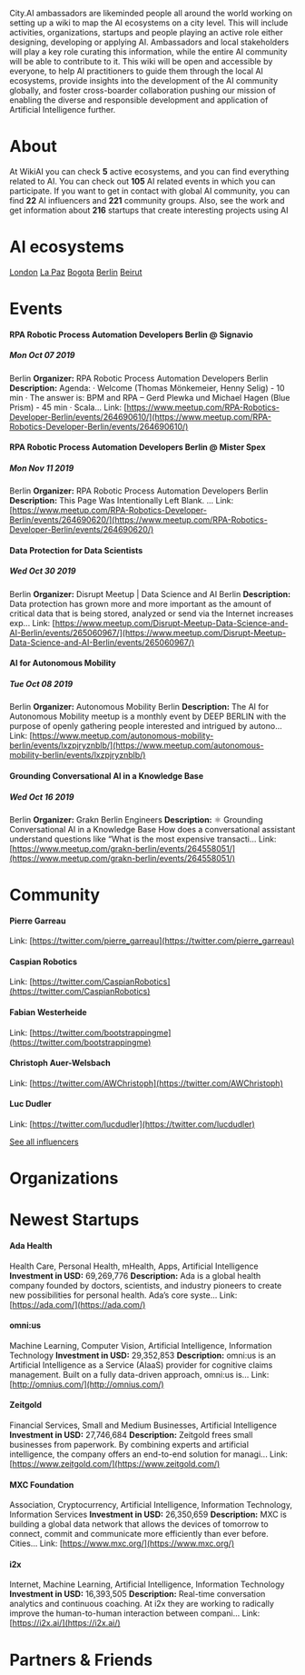 <!-- TITLE: AI WIKI -->
<!-- SUBTITLE: Navigation -->

<p>City.AI ambassadors are likeminded people all around the world working on setting up a wiki to map the AI ecosystems on a city level. This will include activities, organizations, startups and people playing an active role either designing, developing or applying AI. Ambassadors and local stakeholders will play a key role curating this information, while the entire AI community will be able to contribute to it. This wiki will be open and accessible by everyone, to help AI practitioners to guide them through the local AI ecosystems, provide insights into the development of the AI community globally, and foster cross-boarder collaboration pushing our mission of enabling the diverse and responsible development and application of Artificial Intelligence further.
</p>

# About
<div class=status>

At WikiAI you can check <strong>5</strong> active ecosystems, and you can find everything related to AI. You can check out <strong>105</strong> AI related events in which you can participate. If you want to get in contact with global AI community, you can find <strong>22</strong> AI influencers and <strong>221</strong> community groups. Also, see the work and get information about <strong>216</strong> startups that create interesting projects using AI

</div>

# AI ecosystems






[London](/london/home)
[La Paz](/la-paz/home)
[Bogota](/bogota/home)
[Berlin](/berlin/home)
[Beirut](/beirut/home)



# Events
<div class=events>

#### RPA Robotic Process Automation Developers Berlin @ Signavio
##### Mon Oct 07 2019
Berlin
**Organizer:** RPA Robotic Process Automation Developers Berlin
**Description:** Agenda: · Welcome (Thomas Mönkemeier, Henny Selig) - 10 min · The answer is: BPM and RPA – Gerd Plewka und Michael Hagen (Blue Prism) - 45 min · Scala...
Link: [https://www.meetup.com/RPA-Robotics-Developer-Berlin/events/264690610/](https://www.meetup.com/RPA-Robotics-Developer-Berlin/events/264690610/)

#### RPA Robotic Process Automation Developers Berlin @ Mister Spex
##### Mon Nov 11 2019
Berlin
**Organizer:** RPA Robotic Process Automation Developers Berlin
**Description:** This Page Was Intentionally Left Blank. ...
Link: [https://www.meetup.com/RPA-Robotics-Developer-Berlin/events/264690620/](https://www.meetup.com/RPA-Robotics-Developer-Berlin/events/264690620/)

#### Data Protection for Data Scientists
##### Wed Oct 30 2019
Berlin
**Organizer:** Disrupt Meetup | Data Science and AI Berlin
**Description:** Data protection has grown more and more important as the amount of critical data that is being stored, analyzed or send via the Internet increases exp...
Link: [https://www.meetup.com/Disrupt-Meetup-Data-Science-and-AI-Berlin/events/265060967/](https://www.meetup.com/Disrupt-Meetup-Data-Science-and-AI-Berlin/events/265060967/)

#### AI for Autonomous Mobility 
##### Tue Oct 08 2019
Berlin
**Organizer:** Autonomous Mobility Berlin
**Description:** The AI for Autonomous Mobility meetup is a monthly event by DEEP BERLIN with the purpose of openly gathering people interested and intrigued by autono...
Link: [https://www.meetup.com/autonomous-mobility-berlin/events/lxzpjryznblb/](https://www.meetup.com/autonomous-mobility-berlin/events/lxzpjryznblb/)

#### Grounding Conversational AI in a Knowledge Base
##### Wed Oct 16 2019
Berlin
**Organizer:** Grakn Berlin Engineers
**Description:** ⚛️ Grounding Conversational AI in a Knowledge Base How does a conversational assistant understand questions like “What is the most expensive transacti...
Link: [https://www.meetup.com/grakn-berlin/events/264558051/](https://www.meetup.com/grakn-berlin/events/264558051/)


</div>

# Community
<div class=influencers>

#### Pierre Garreau
Link: [https://twitter.com/pierre_garreau](https://twitter.com/pierre_garreau)

#### Caspian Robotics
Link: [https://twitter.com/CaspianRobotics](https://twitter.com/CaspianRobotics)

#### Fabian Westerheide
Link: [https://twitter.com/bootstrappingme](https://twitter.com/bootstrappingme)

#### Christoph Auer-Welsbach
Link: [https://twitter.com/AWChristoph](https://twitter.com/AWChristoph)

#### Luc Dudler
Link: [https://twitter.com/lucdudler](https://twitter.com/lucdudler)


</div>

[See all influencers](/main/communities)

# Organizations
<div class=organizations>


</div>

# Newest Startups
<div class=startups>

#### Ada Health
Health Care, Personal Health, mHealth, Apps, Artificial Intelligence
**Investment in USD:** 69,269,776
**Description:** Ada is a global health company founded by doctors, scientists, and industry pioneers to create new possibilities for personal health. Ada’s core syste...
Link: [https://ada.com/](https://ada.com/)

#### omni:us
Machine Learning, Computer Vision, Artificial Intelligence, Information Technology
**Investment in USD:** 29,352,853
**Description:** omni:us is an Artificial Intelligence as a Service (AIaaS) provider for cognitive claims management. Built on a fully data-driven approach, omni:us is...
Link: [http://omnius.com/](http://omnius.com/)

#### Zeitgold
Financial Services, Small and Medium Businesses, Artificial Intelligence
**Investment in USD:** 27,746,684
**Description:** Zeitgold frees small businesses from paperwork. By combining experts and artificial intelligence, the company offers an end-to-end solution for managi...
Link: [https://www.zeitgold.com/](https://www.zeitgold.com/)

#### MXC Foundation
Association, Cryptocurrency, Artificial Intelligence, Information Technology, Information Services
**Investment in USD:** 26,350,659
**Description:** MXC is building a global data network that allows the devices of tomorrow to connect, commit and communicate more efficiently than ever before. Cities...
Link: [https://www.mxc.org/](https://www.mxc.org/)

#### i2x
Internet, Machine Learning, Artificial Intelligence, Information Technology
**Investment in USD:** 16,393,505
**Description:** Real-time conversation analytics and continuous coaching.  At i2x they are working to radically improve the human-to-human interaction between compani...
Link: [https://i2x.ai/](https://i2x.ai/)


</div>

# Partners & Friends



